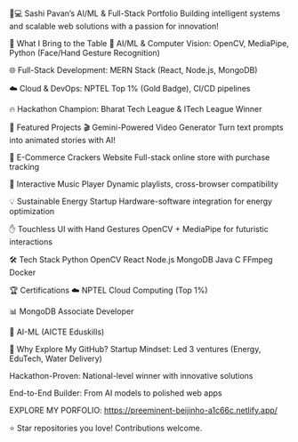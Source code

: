 👨💻 Sashi Pavan’s AI/ML & Full-Stack Portfolio
Building intelligent systems and scalable web solutions with a passion for innovation!

🚀 What I Bring to the Table
🤖 AI/ML & Computer Vision: OpenCV, MediaPipe, Python (Face/Hand Gesture Recognition)

🌐 Full-Stack Development: MERN Stack (React, Node.js, MongoDB)

☁️ Cloud & DevOps: NPTEL Top 1% (Gold Badge), CI/CD pipelines

🔥 Hackathon Champion: Bharat Tech League & ITech League Winner

🎯 Featured Projects
🎬 Gemini-Powered Video Generator
Turn text prompts into animated stories with AI!

🛒 E-Commerce Crackers Website
Full-stack online store with purchase tracking

🎵 Interactive Music Player
Dynamic playlists, cross-browser compatibility

💡 Sustainable Energy Startup
Hardware-software integration for energy optimization

✋ Touchless UI with Hand Gestures
OpenCV + MediaPipe for futuristic interactions

🛠️ Tech Stack
Python OpenCV React Node.js MongoDB Java C FFmpeg Docker

🏆 Certifications
☁️ NPTEL Cloud Computing (Top 1%)

📊 MongoDB Associate Developer

🎯 AI-ML (AICTE Eduskills)

🌟 Why Explore My GitHub?
Startup Mindset: Led 3 ventures (Energy, EduTech, Water Delivery)

Hackathon-Proven: National-level winner with innovative solutions

End-to-End Builder: From AI models to polished web apps

EXPLORE MY PORFOLIO: https://preeminent-beijinho-a1c66c.netlify.app/

⭐ Star repositories you love! Contributions welcome.
